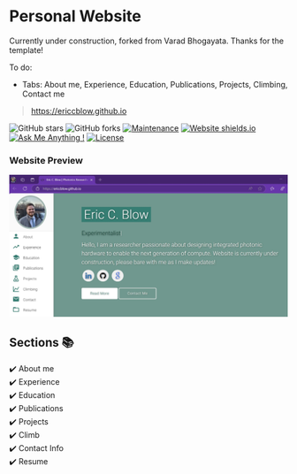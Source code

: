 # Personal Website

Currently under construction, forked from Varad Bhogayata. Thanks for the template!

To do: 
- Tabs: About me, Experience, Education, Publications, Projects, Climbing, Contact me

> https://ericcblow.github.io

![GitHub stars](https://img.shields.io/github/stars/ericcblow/ericcblow.github.io) 
![GitHub forks](https://img.shields.io/github/forks/ericcblow/ericcblow.github.io)
[![Maintenance](https://img.shields.io/badge/maintained-yes-green.svg)](https://github.com/ericcblow/ericcblow.github.io/commits/master)
[![Website shields.io](https://img.shields.io/badge/website-up-yellow)](http://ericcblow.github.io/)
[![Ask Me Anything !](https://img.shields.io/badge/ask%20me-linkedin-1abc9c.svg)](https://www.linkedin.com/in/ericcblow/)
[![License](http://img.shields.io/:license-mit-blue.svg?style=flat-square)](http://badges.mit-license.org)

### Website Preview
<p align="center"> 
  <kbd>
    <a href="https://daviddelriod.github.io" target="_blank"><img src="examples/preview.jpg">
  </a>
  </kbd>
</p>


## Sections 📚
✔️ About me \
✔️ Experience \
✔️ Education \
✔️ Publications \
✔️ Projects \
✔️ Climb \
✔️ Contact Info \
✔️ Resume